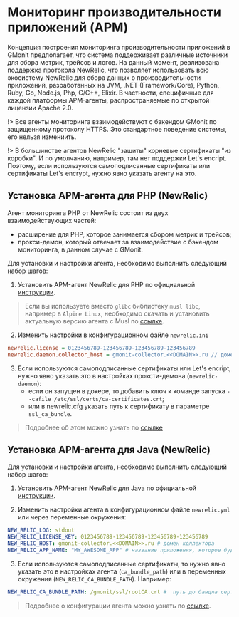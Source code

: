 # Мониторинг производительности приложений (APM)
Концепция построения мониторинга производительности приложений в GMonit предполагает, что система поддерживает различные источники для сбора метрик, трейсов и логов. На данный момент, реализована поддержка протокола NewRelic, что позволяет использовать всю экосистему NewRelic для сбора данных о производительности приложений, разработанных на JVM, .NET (Framework/Core), Python, Ruby, Go, Node.js, Php, C/C++, Elixir. В частности, специфичные для каждой платформы APM-агенты, распространяемые по открытой лицензии Apache 2.0.

!> Все агенты мониторинга взаимодействуют с бэкендом GMonit по защищенному протоколу HTTPS. Это стандартное поведение системы, его нельзя измениить.

!> В большинстве агентов NewRelic "зашиты" корневые сертификаты "из коробки". И по умолчанию, например, там нет поддержки Let's encript. Поэтому, если используются самоподписанные сертификаты или сертификаты Let's encrypt, нужно явно указать агенту на это.

## Установка APM-агента для PHP (NewRelic)
Агент мониторинга PHP от NewRelic состоит из двух взаимодействующих частей:
* расширение для PHP, которое занимается сбором метрик и трейсов;
* прокси-демон, который отвечает за взаимодействие с бэкендом мониторинга, в данном случае с GMonit.

Для установки и настройки агента, необходимо выполнить следующий набор шагов:

1. Установить APM-агент NewRelic для PHP по официальной [инструкции](https://docs.newrelic.com/docs/apm/agents/php-agent/installation/php-agent-installation-overview).

> Если вы используете вместо `glibc` библиотеку `musl libc`, например в `Alpine Linux`, необходимо скачать и установить актуальную версию агента с Musl по [ссылке](https://download.newrelic.com/php_agent/release/).

2. Изменить настройки в конфигурационном файле `newrelic.ini`
```ini
newrelic.license = 0123456789-123456789-123456789-123456789
newrelic.daemon.collector_host = gmonit-collector.<<DOMAIN>>.ru // домен коллектора
```

3. Если используются самоподписанные сертификаты или Let's encript, нужно явно указать это в настройках проксти-демона (`newrelic-daemon`):
    * если он запущен в докере, то добавить ключ к команде запуска  `--cafile /etc/ssl/certs/ca-certificates.crt`;
    * или в newrelic.cfg указать путь к сертификату в параметре `ssl_ca_bundle`.

> Подробнее об этом можно узнать по [ссылке](https://docs.newrelic.com/docs/apm/agents/php-agent/configuration/proxy-daemon-newreliccfg-settings/#proxy-settings)

## Установка APM-агента для Java (NewRelic)
Для установки и настройки агента, необходимо выполнить следующий набор шагов:

1. Установить APM-агент NewRelic для Java по официальной [инструкции](https://docs.newrelic.com/install/java/).

2. Изменить настройки агента в конфигурационном файле `newrelic.yml` или через переменные окружения: 
```yaml
NEW_RELIC_LOG: stdout
NEW_RELIC_LICENSE_KEY: 0123456789-123456789-123456789-123456789
NEW_RELIC_HOST: gmonit-collector.<<DOMAIN>>.ru # домен коллектора
NEW_RELIC_APP_NAME: "MY_AWESOME_APP" # название приложения, которое будете мониторить
```

3. Если используются самоподписанные сертификаты, то нужно явно указать это в настройках агента (`ca_bundle_path`) или в переменных окружения (`NEW_RELIC_CA_BUNDLE_PATH`). Например:
```yaml
NEW_RELIC_CA_BUNDLE_PATH: /gmonit/ssl/rootCA.crt #  путь до бандла сертификатов
```

> Подробнее о конфигурации агента можно узнать по [ссылке](https://docs.newrelic.com/docs/apm/agents/java-agent/configuration/java-agent-configuration-config-file/).

